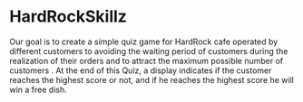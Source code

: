 # HardRockSkillz
Our goal is to create a simple quiz game for HardRock cafe operated by different customers to avoiding the waiting period of customers during the realization of their orders and to attract the maximum possible number of customers .
At the end of this Quiz, a display indicates if the customer reaches the highest score or not, and if he reaches the highest score he will win a free dish.
